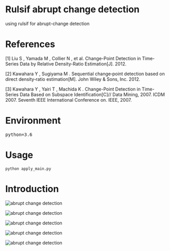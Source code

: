 
# Rulsif abrupt change detection

using rulsif for abrupt-change detection

# References

[1] Liu S , Yamada M , Collier N , et al. Change-Point Detection in Time-Series Data by Relative Density-Ratio Estimation[J]. 2012.

[2] Kawahara Y , Sugiyama M . Sequential change‐point detection based on direct density‐ratio estimation[M]. John Wiley & Sons, Inc. 2012.

[3] Kawahara Y , Yairi T , Machida K . Change-Point Detection in Time-Series Data Based on Subspace Identification[C]// Data Mining, 2007. ICDM 2007. Seventh IEEE International Conference on. IEEE, 2007.

# Environment
<pre>python=3.6</pre>

# Usage
<pre><code>python apply_main.py </code></pre>

# Introduction


![abrupt change detection](imgs/ACD.001.png)


![abrupt change detection](imgs/ACD.004.png)


![abrupt change detection](imgs/ACD.005.png)


![abrupt change detection](imgs/ACD.008.png)


![abrupt change detection](imgs/ACD.009.png)
